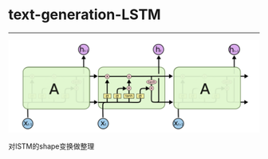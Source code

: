 # text-generation-LSTM
--------------------------
![LSTM示意图](https://github.com/Wu-Xiuchao/text-generation-LSTM/blob/master/picture/lstm.png)

对lSTM的shape变换做整理